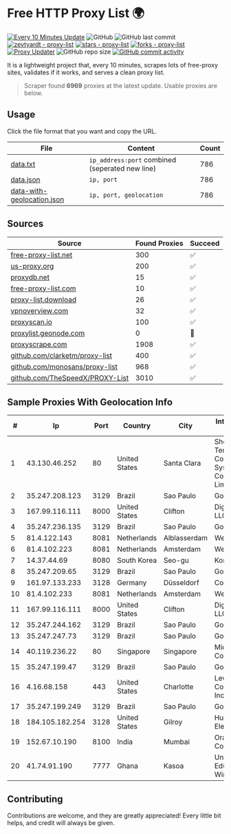 
# Free HTTP Proxy List 🌍

[![Every 10 Minutes Update](https://github.com/mertguvencli/http-proxy-list/actions/workflows/main.yml/badge.svg?branch=main)](https://github.com/mertguvencli/http-proxy-list/actions/workflows/main.yml)
![GitHub](https://img.shields.io/github/license/mertguvencli/http-proxy-list)
![GitHub last commit](https://img.shields.io/github/last-commit/mertguvencli/http-proxy-list)
[![zevtyardt - proxy-list](https://img.shields.io/static/v1?label=zevtyardt&message=proxy-list&color=blue&logo=github)](https://github.com/zevtyardt/proxy-list "Go to GitHub repo")
[![stars - proxy-list](https://img.shields.io/github/stars/zevtyardt/proxy-list?style=social)](https://github.com/zevtyardt/proxy-list)
[![forks - proxy-list](https://img.shields.io/github/forks/zevtyardt/proxy-list?style=social)](https://github.com/zevtyardt/proxy-list)
[![Proxy Updater](https://github.com/zevtyardt/proxy-list/workflows/Proxy%20Updater/badge.svg)](https://github.com/zevtyardt/proxy-list/actions?query=workflow:"Proxy+Updater")
![GitHub repo size](https://img.shields.io/github/repo-size/zevtyardt/proxy-list)
[![GitHub commit activity](https://img.shields.io/github/commit-activity/m/zevtyardt/proxy-list?logo=commits)](https://github.com/zevtyardt/proxy-list/commits/main)

It is a lightweight project that, every 10 minutes, scrapes lots of free-proxy sites, validates if it works, and serves a clean proxy list.

> Scraper found **6969** proxies at the latest update. Usable proxies are below.

## Usage

Click the file format that you want and copy the URL.

|File|Content|Count|
|----|-------|-----|
|[data.txt](https://raw.githubusercontent.com/mertguvencli/http-proxy-list/main/proxy-list/data.txt)|`ip_address:port` combined (seperated new line)|786|
|[data.json](https://raw.githubusercontent.com/mertguvencli/http-proxy-list/main/proxy-list/data.json)|`ip, port`|786|
|[data-with-geolocation.json](https://raw.githubusercontent.com/mertguvencli/http-proxy-list/main/proxy-list/data-with-geolocation.json)|`ip, port, geolocation`|786|

## Sources

|Source|Found Proxies|Succeed|
|------|-------------|-------|
|[free-proxy-list.net](https://free-proxy-list.net)|300|✅|
|[us-proxy.org](https://www.us-proxy.org)|200|✅|
|[proxydb.net](http://proxydb.net)|15|✅|
|[free-proxy-list.com](https://free-proxy-list.com/?page=&port=&type%5B%5D=http&type%5B%5D=https&up_time=0&search=Search)|10|✅|
|[proxy-list.download](https://www.proxy-list.download/HTTP)|26|✅|
|[vpnoverview.com](https://vpnoverview.com/privacy/anonymous-browsing/free-proxy-servers)|32|✅|
|[proxyscan.io](https://www.proxyscan.io)|100|✅|
|[proxylist.geonode.com](https://proxylist.geonode.com/api/proxy-list?limit=300&page=1&sort_by=lastChecked&sort_type=desc&protocols=http,https)|0|🚫|
|[proxyscrape.com](https://api.proxyscrape.com/v2/?request=displayproxies&protocol=http&timeout=10000&country=all&ssl=all&anonymity=all)|1908|✅|
|[github.com/clarketm/proxy-list](https://raw.githubusercontent.com/clarketm/proxy-list/master/proxy-list-raw.txt)|400|✅|
|[github.com/monosans/proxy-list](https://raw.githubusercontent.com/monosans/proxy-list/main/proxies/http.txt)|968|✅|
|[github.com/TheSpeedX/PROXY-List](https://raw.githubusercontent.com/TheSpeedX/PROXY-List/master/http.txt)|3010|✅|


## Sample Proxies With Geolocation Info

|#|Ip|Port|Country|City|Internet Service Provider|
|-|--|----|-------|----|-------------------------|
|1|43.130.46.252|80|United States|Santa Clara|Shenzhen Tencent Computer Systems Company Limited|
|2|35.247.208.123|3129|Brazil|Sao Paulo|Google LLC|
|3|167.99.116.111|8000|United States|Clifton|DigitalOcean, LLC|
|4|35.247.236.135|3129|Brazil|Sao Paulo|Google LLC|
|5|81.4.122.143|8081|Netherlands|Alblasserdam|WeservIT|
|6|81.4.102.223|8081|Netherlands|Amsterdam|WeservIT|
|7|14.37.44.69|8080|South Korea|Seo-gu|Korea Telecom|
|8|35.247.209.65|3129|Brazil|Sao Paulo|Google LLC|
|9|161.97.133.233|3128|Germany|Düsseldorf|Contabo GmbH|
|10|81.4.102.233|8081|Netherlands|Amsterdam|WeservIT|
|11|167.99.116.111|8000|United States|Clifton|DigitalOcean, LLC|
|12|35.247.244.162|3129|Brazil|Sao Paulo|Google LLC|
|13|35.247.247.73|3129|Brazil|Sao Paulo|Google LLC|
|14|40.119.236.22|80|Singapore|Singapore|Microsoft Corporation|
|15|35.247.199.47|3129|Brazil|Sao Paulo|Google LLC|
|16|4.16.68.158|443|United States|Charlotte|Level 3 Communications, Inc.|
|17|35.247.199.249|3129|Brazil|Sao Paulo|Google LLC|
|18|184.105.182.254|3128|United States|Gilroy|Hurricane Electric LLC|
|19|152.67.10.190|8100|India|Mumbai|Oracle Corporation|
|20|41.74.91.190|7777|Ghana|Kasoa|University of Education, Winneba|



## Contributing

Contributions are welcome, and they are greatly appreciated! Every
little bit helps, and credit will always be given.

